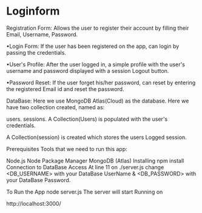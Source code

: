 # Loginform

Registration Form:
Allows the user to register their account by filling their Email, Username, Password.



•Login Form:
If the user has been registered on the app, can login by passing the credentials.



•User's Profile:
After the user logged in, a simple profile with the user's username and password
displayed with a session Logout button.



•Password Reset:
If the user forget his/her password, can reset by entering the registered Email id
and reset the password.



DataBase:
Here we use MongoDB Atlas(Cloud) as the database. Here we have two collection created, named as:

users.
sessions.
A Collection(Users) is populated with the user's credentials.




A Collection(session) is created which stores the users Logged session.






Prerequisites
Tools that we need to run this app:

Node.js
Node Package Manager
MongoDB (Atlas)
Installing
npm install
Connection to DataBase Access
At line 11 on ./server.js change <DB_USERNAME> with your DataBase UserName & <DB_PASSWORD> with your DataBase Password.

To Run the App
node server.js
The server will start Running on

http://localhost:3000/
